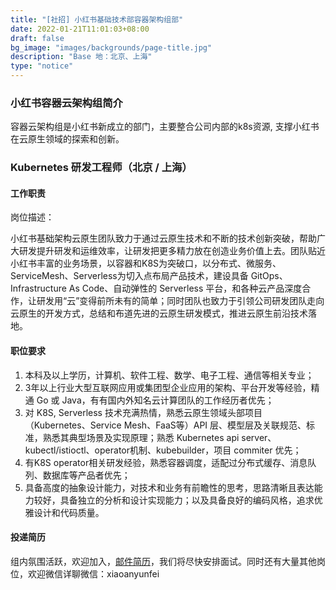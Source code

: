 ```yaml
---
title: "[社招] 小红书基础技术部容器架构组部"
date: 2022-01-21T11:01:03+08:00
draft: false
bg_image: "images/backgrounds/page-title.jpg"
description: "Base 地：北京、上海"
type: "notice"
---
```


### 小红书容器云架构组简介

容器云架构组是小红书新成立的部门，主要整合公司内部的k8s资源, 支撑小红书在云原生领域的探索和创新。


### Kubernetes 研发工程师（北京 / 上海）

#### 工作职责

岗位描述： 

小红书基础架构云原生团队致力于通过云原生技术和不断的技术创新突破，帮助广大研发提升研发和运维效率，让研发把更多精力放在创造业务价值上去。团队贴近小红书丰富的业务场景，以容器和K8S为突破口，以分布式、微服务、ServiceMesh、Serverless为切入点布局产品技术，建设具备 GitOps、Infrastructure As Code、自动弹性的 Serverless 平台，和各种云产品深度合作，让研发用“云”变得前所未有的简单；同时团队也致力于引领公司研发团队走向云原生的开发方式，总结和布道先进的云原生研发模式，推进云原生前沿技术落地。

#### 职位要求

1. 本科及以上学历，计算机、软件工程、数学、电子工程、通信等相关专业；
1. 3年以上行业大型互联网应用或集团型企业应用的架构、平台开发等经验，精通 Go 或 Java，有有国内外知名云计算团队的工作经历者优先；  
1. 对 K8S, Serverless 技术充满热情，熟悉云原生领域头部项目（Kubernetes、Service Mesh、FaaS等）API 层、模型层及关联规范、标准，熟悉其典型场景及实现原理；熟悉 Kubernetes api server、kubectl/istioctl、operator机制、kubebuilder，项目 commiter 优先；
1. 有K8S operator相关研发经验，熟悉容器调度，适配过分布式缓存、消息队列、数据库等产品者优先； 
1. 具备高度的抽象设计能力，对技术和业务有前瞻性的思考，思路清晰且表达能力较好，具备独立的分析和设计实现能力；以及具备良好的编码风格，追求优雅设计和代码质量。

#### 投递简历

组内氛围活跃，欢迎加入，[邮件简历](mailto:sunxiaofei@xiaohongshu.com)，我们将尽快安排面试。同时还有大量其他岗位，欢迎微信详聊微信：xiaoanyunfei
